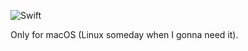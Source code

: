 ![Swift](https://github.com/S2Ler/Networker/workflows/Swift/badge.svg)

Only for macOS (Linux someday when I gonna need it). 
